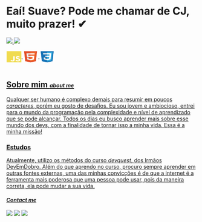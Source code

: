 # Eaí! Suave? Pode me chamar de CJ, muito prazer! ✔

 <div>
   <a href="https://github.com/cjgoul4rt">
   <img height="180em" src="https://github-readme-stats.vercel.app/api?username=cjgoul4rt&show_icons=true&theme=synthwave&include_all_commits=true&count_private=true"/>
   <img height="180em" src="https://github-readme-stats.vercel.app/api/top-langs/?username=cjgoul4rt&layout=compact&langs_count=6&theme=synthwave"/>
</div>
    
<div style="display: inline_block"><br>
  <img align="center" alt="Js" height="30" width="40" src="https://raw.githubusercontent.com/devicons/devicon/master/icons/javascript/javascript-plain.svg">
  <img align="center" alt="HTML" height="30" width="40" src="https://raw.githubusercontent.com/devicons/devicon/master/icons/html5/html5-original.svg">
  <img align="center" alt="CSS" height="30" width="40" src="https://raw.githubusercontent.com/devicons/devicon/master/icons/css3/css3-original.svg">
</div>

<br>

## Sobre mim <span style="font-size: 14px;"> _about me_</span>

Qualquer ser humano é complexo demais para resumir em poucos _caracteres_, porém eu gosto de desafios. Eu sou jovem e ambiocioso, entrei para o mundo da programação pela complexidade e nível de aprendizado que se pode alcançar. Todos os dias eu busco aprender mais sobre esse mundo dos devs, com a finalidade de tornar isso a minha vida. Essa é a minha missão!

### Estudos

Atualmente, utilizo os métodos do curso _devquest_, dos Irmãos DevEmDobro. Além do que aprendo no curso, procuro sempre aprender em outras fontes externas, uma das minhas convicções é de que a internet é a ferramenta mais poderosa que uma pessoa pode usar, pois da maneira correta, ela pode mudar a sua vida.

#### **_Contact me_**
 
<div> 

  <a href="https://www.instagram.com/cleitongoulart?igsh=bDhmeHBmZWdqMGFm&utm_source=qr" target="_blank"><img src="https://img.shields.io/badge/-Instagram-%23E4405F?style=for-the-badge&logo=instagram&logoColor=white" target="_blank"></a>
 <a href="https://discord.gg/G3sWYVvpfB" target="_blank"><img src="https://img.shields.io/badge/Discord-7289DA?style=for-the-badge&logo=discord&logoColor=white" target="_blank"></a> 
 <a href="www.linkedin.com/in/cleiton-goulart-523241244" target="_blank"><img src="https://img.shields.io/badge/-LinkedIn-%230077B5?style=for-the-badge&logo=linkedin&logoColor=white" target="_blank"></a>
</div>
